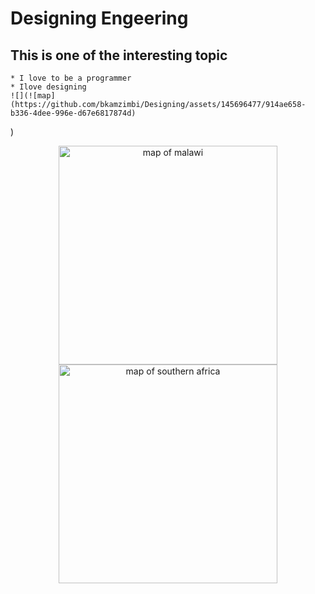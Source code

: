 # Designing Engeering
## This is one of the interesting topic
    * I love to be a programmer
    * Ilove designing
    ![](![map](https://github.com/bkamzimbi/Designing/assets/145696477/914ae658-b336-4dee-996e-d67e6817874d)
)
<p align="center">
  <img src="burtk.jpg" width="350" title=" map of malawi">
  <img src=" euriter.jpg" width="350" alt="map of southern africa">
</p>
